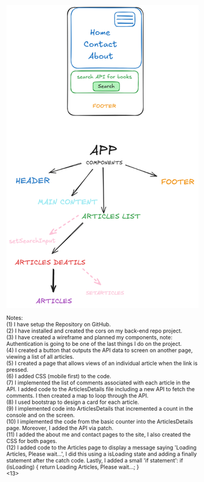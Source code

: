 ![Wireframe Image](./wireframes_projects.png)


Notes:</br>
(1) I have setup the Repository on GitHub.</br>
(2) I have installed and created the cors on my back-end repo project.</br>
(3) I have created a wireframe and planned my components, note: Authentication is going to be one of the last things I do on the project.</br>
(4) I created a button that outputs the API data to screen on another page, viewing a list of all articles.</br>
(5) I created a page that allows views of an individual article when the link is pressed.</br>
(6) I added CSS (mobile first) to the code.</br>
(7) I implemented the list of comments associated with each article in the API. I added code to the ArticlesDetails file including a new API to fetch the comments. I then created a map to loop through the API.</br>
(8) I used bootstrap to design a card for each article.</br>
(9) I implemented code into ArticlesDetails that incremented a count in the console and on the screen.</br>
(10) I implemented the code from the basic counter into the ArticlesDetails page. Moreover, I added the API via patch. </br>
(11) I added the about me and contact pages to the site, I also created the CSS for both pages. </br>
(12) I added code to the Articles page to display a message saying 'Loading Articles, Please wait...', I did this using a isLoading state and adding a finally statement after the catch code. Lastly, I added a small 'if statement':  if (isLoading) { return Loading Articles, Please wait...; } </br>
<13> 

